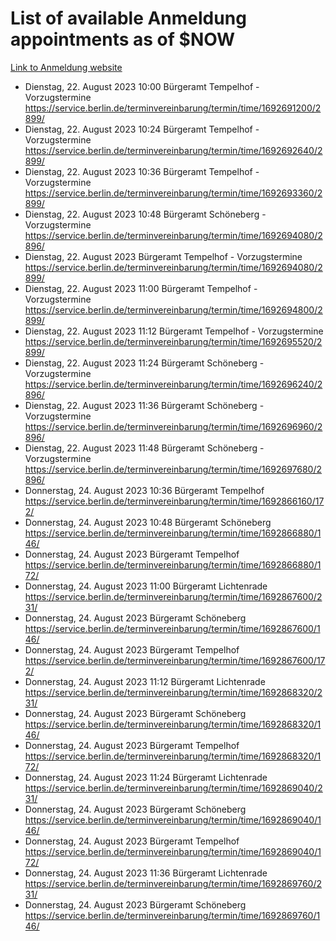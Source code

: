 # List of available Anmeldung appointments as of $NOW
[Link to Anmeldung website](https://service.berlin.de/terminvereinbarung/termin/tag.php?termin=1&anliegen[]=120686&dienstleisterlist=122210,122217,327316,122219,327312,122227,327314,122231,327346,122243,327348,122254,122252,329742,122260,329745,122262,329748,122271,327278,122273,327274,122277,327276,330436,122280,327294,122282,327290,122284,327292,122291,327270,122285,327266,122286,327264,122296,327268,150230,329760,122297,327286,122294,327284,122312,329763,122314,329775,122304,327330,122311,327334,122309,327332,317869,122281,327352,122279,329772,122283,122276,327324,122274,327326,122267,329766,122246,327318,122251,327320,122257,327322,122208,327298,122226,327300&herkunft=http%3A%2F%2Fservice.berlin.de%2Fdienstleistung%2F120686%2F)
- Dienstag, 22. August 2023 10:00 Bürgeramt Tempelhof - Vorzugstermine https://service.berlin.de/terminvereinbarung/termin/time/1692691200/2899/
- Dienstag, 22. August 2023 10:24 Bürgeramt Tempelhof - Vorzugstermine https://service.berlin.de/terminvereinbarung/termin/time/1692692640/2899/
- Dienstag, 22. August 2023 10:36 Bürgeramt Tempelhof - Vorzugstermine https://service.berlin.de/terminvereinbarung/termin/time/1692693360/2899/
- Dienstag, 22. August 2023 10:48 Bürgeramt Schöneberg - Vorzugstermine https://service.berlin.de/terminvereinbarung/termin/time/1692694080/2896/
- Dienstag, 22. August 2023  Bürgeramt Tempelhof - Vorzugstermine https://service.berlin.de/terminvereinbarung/termin/time/1692694080/2899/
- Dienstag, 22. August 2023 11:00 Bürgeramt Tempelhof - Vorzugstermine https://service.berlin.de/terminvereinbarung/termin/time/1692694800/2899/
- Dienstag, 22. August 2023 11:12 Bürgeramt Tempelhof - Vorzugstermine https://service.berlin.de/terminvereinbarung/termin/time/1692695520/2899/
- Dienstag, 22. August 2023 11:24 Bürgeramt Schöneberg - Vorzugstermine https://service.berlin.de/terminvereinbarung/termin/time/1692696240/2896/
- Dienstag, 22. August 2023 11:36 Bürgeramt Schöneberg - Vorzugstermine https://service.berlin.de/terminvereinbarung/termin/time/1692696960/2896/
- Dienstag, 22. August 2023 11:48 Bürgeramt Schöneberg - Vorzugstermine https://service.berlin.de/terminvereinbarung/termin/time/1692697680/2896/
- Donnerstag, 24. August 2023 10:36 Bürgeramt Tempelhof https://service.berlin.de/terminvereinbarung/termin/time/1692866160/172/
- Donnerstag, 24. August 2023 10:48 Bürgeramt Schöneberg https://service.berlin.de/terminvereinbarung/termin/time/1692866880/146/
- Donnerstag, 24. August 2023  Bürgeramt Tempelhof https://service.berlin.de/terminvereinbarung/termin/time/1692866880/172/
- Donnerstag, 24. August 2023 11:00 Bürgeramt Lichtenrade https://service.berlin.de/terminvereinbarung/termin/time/1692867600/231/
- Donnerstag, 24. August 2023  Bürgeramt Schöneberg https://service.berlin.de/terminvereinbarung/termin/time/1692867600/146/
- Donnerstag, 24. August 2023  Bürgeramt Tempelhof https://service.berlin.de/terminvereinbarung/termin/time/1692867600/172/
- Donnerstag, 24. August 2023 11:12 Bürgeramt Lichtenrade https://service.berlin.de/terminvereinbarung/termin/time/1692868320/231/
- Donnerstag, 24. August 2023  Bürgeramt Schöneberg https://service.berlin.de/terminvereinbarung/termin/time/1692868320/146/
- Donnerstag, 24. August 2023  Bürgeramt Tempelhof https://service.berlin.de/terminvereinbarung/termin/time/1692868320/172/
- Donnerstag, 24. August 2023 11:24 Bürgeramt Lichtenrade https://service.berlin.de/terminvereinbarung/termin/time/1692869040/231/
- Donnerstag, 24. August 2023  Bürgeramt Schöneberg https://service.berlin.de/terminvereinbarung/termin/time/1692869040/146/
- Donnerstag, 24. August 2023  Bürgeramt Tempelhof https://service.berlin.de/terminvereinbarung/termin/time/1692869040/172/
- Donnerstag, 24. August 2023 11:36 Bürgeramt Lichtenrade https://service.berlin.de/terminvereinbarung/termin/time/1692869760/231/
- Donnerstag, 24. August 2023  Bürgeramt Schöneberg https://service.berlin.de/terminvereinbarung/termin/time/1692869760/146/
